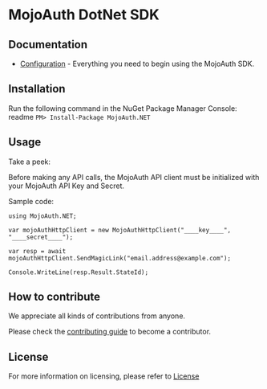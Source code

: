 # MojoAuth DotNet SDK

## Documentation

* [Configuration](https://mojoauth.com/docs/sdks/asp.net/) - Everything you need to begin using the MojoAuth SDK.

## Installation

Run the following command in the NuGet Package Manager Console:
readme
`PM> Install-Package MojoAuth.NET`

## Usage

Take a peek:

Before making any API calls, the MojoAuth API client must be initialized with your MojoAuth API Key and Secret.

Sample code:

```
using MojoAuth.NET;

var mojoAuthHttpClient = new MojoAuthHttpClient("____key____", "____secret____");

var resp = await mojoAuthHttpClient.SendMagicLink("email.address@example.com");

Console.WriteLine(resp.Result.StateId);
```
## How to contribute

We appreciate all kinds of contributions from anyone.

Please check the [contributing guide](https://github.com/MojoAuth/mojoauth-dotnet/blob/main/CONTRIBUTING.md) to become a contributor.

## License

For more information on licensing, please refer to [License](https://github.com/MojoAuth/mojoauth-dotnet/blob/main/LICENSE)
